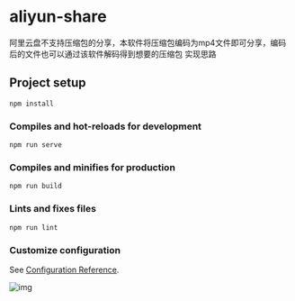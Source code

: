 # aliyun-share

阿里云盘不支持压缩包的分享，本软件将压缩包编码为mp4文件即可分享，编码后的文件也可以通过该软件解码得到想要的压缩包
实现思路


## Project setup
```
npm install
```

### Compiles and hot-reloads for development
```
npm run serve
```

### Compiles and minifies for production
```
npm run build
```

### Lints and fixes files
```
npm run lint
```

### Customize configuration
See [Configuration Reference](https://cli.vuejs.org/config/).

![img](https://raw.githubusercontent.com/xiaobaichengxuyuan/aliyunShare/main/aliyunshare-explain.png)
